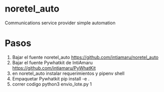 # noretel_auto
Communications service provider simple automation

# Pasos
1. Bajar el fuente noretel_auto https://github.com/intiamaru/noretel_auto
2. Bajar el fuente Pywhatkit de IntiAmaru https://github.com/intiamaru/PyWhatKit
3. en noretel_auto instalar requerimientos y pipenv shell
4. Empaquetar Pywhatkit pip install -e .
5. correr codigo python3 envio_lote.py 1
